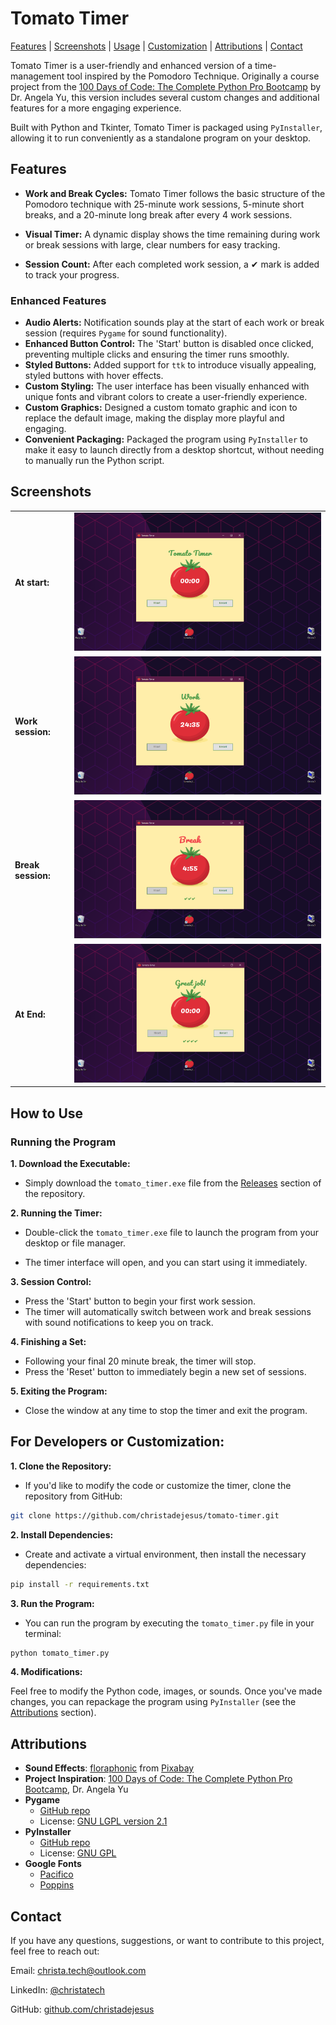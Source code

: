 # Tomato Timer

[Features](#features) | [Screenshots](#screenshots) | [Usage](#how-to-use) | [Customization](#for-developers-or-customization) | [Attributions](#attributions) | [Contact](#contact)

Tomato Timer is a user-friendly and enhanced version of a time-management tool inspired by the Pomodoro Technique. Originally a course project from the [100 Days of Code: The Complete Python Pro Bootcamp](https://www.udemy.com/course/100-days-of-code/) by Dr. Angela Yu, this version includes several custom changes and additional features for a more engaging experience.

Built with Python and Tkinter, Tomato Timer is packaged using ```PyInstaller```, allowing it to run conveniently as a standalone program on your desktop.

## Features

- **Work and Break Cycles:** Tomato Timer follows the basic structure of the Pomodoro technique with 25-minute work sessions, 5-minute short breaks, and a 20-minute long break after every 4 work sessions.

- **Visual Timer:** A dynamic display shows the time remaining during work or break sessions with large, clear numbers for easy tracking.

- **Session Count:** After each completed work session, a ✔ mark is added to track your progress.

### Enhanced Features

- **Audio Alerts:** Notification sounds play at the start of each work or break session (requires ```Pygame``` for sound functionality).
- **Enhanced Button Control:** The 'Start' button is disabled once clicked, preventing multiple clicks and ensuring the timer runs smoothly.
- **Styled Buttons:** Added support for ```ttk``` to introduce visually appealing, styled buttons with hover effects.
- **Custom Styling:** The user interface has been visually enhanced with unique fonts and vibrant colors to create a user-friendly experience.
- **Custom Graphics:** Designed a custom tomato graphic and icon to replace the default image, making the display more playful and engaging.
- **Convenient Packaging:** Packaged the program using ```PyInstaller``` to make it easy to launch directly from a desktop shortcut, without needing to manually run the Python script.

## Screenshots
|                |                     |
| -------------- | ------------------- |
| **At start:** | ![Tomato Timer Start Screenshot](/demo_images/tomato_timer_start_700.png) | 
| **Work session:** | ![Tomato Timer Work Screenshot](/demo_images/tomato_timer_work_700.png) |
| **Break session:** | ![Tomato Timer Break Screenshot](/demo_images/tomato_timer_break_700.png) |
| **At End:** | ![Tomato Timer End Screenshot](/demo_images/tomato_timer_end_700.png) |

## How to Use
### Running the Program
**1. Download the Executable:**

- Simply download the ```tomato_timer.exe``` file from the [Releases](https://github.com/christadejesus/tomato-timer/releases) section of the repository.

**2. Running the Timer:**

- Double-click the ```tomato_timer.exe``` file to launch the program from your desktop or file manager.

- The timer interface will open, and you can start using it immediately.

**3. Session Control:**

- Press the 'Start' button to begin your first work session.
- The timer will automatically switch between work and break sessions with sound notifications to keep you on track.

**4. Finishing a Set:**

- Following your final 20 minute break, the timer will stop. 
- Press the 'Reset' button to immediately begin a new set of sessions.

**5. Exiting the Program:**

- Close the window at any time to stop the timer and exit the program. 

## For Developers or Customization:

**1. Clone the Repository:**

- If you'd like to modify the code or customize the timer, clone the repository from GitHub:

```bash
git clone https://github.com/christadejesus/tomato-timer.git
```
**2. Install Dependencies:**

- Create and activate a virtual environment, then install the necessary dependencies:

```bash
pip install -r requirements.txt
```
**3. Run the Program:**

- You can run the program by executing the ```tomato_timer.py``` file in your terminal:

```bash
python tomato_timer.py
```
**4. Modifications:**

Feel free to modify the Python code, images, or sounds. Once you've made changes, you can repackage the program using ```PyInstaller``` (see the [Attributions](#attributions) section).


## Attributions

- **Sound Effects**: [floraphonic](https://pixabay.com/users/floraphonic-38928062) from [Pixabay](https://pixabay.com/sound-effects)
- **Project Inspiration**: [100 Days of Code: The Complete Python Pro Bootcamp](https://www.udemy.com/course/100-days-of-code/), Dr. Angela Yu
- **Pygame** 
  - [GitHub repo](https://github.com/pygame/pygame)
  -  License: [GNU LGPL version 2.1](https://www.gnu.org/licenses/lgpl-3.0.html)
- **PyInstaller**
  - [GitHub repo](https://github.com/pyinstaller/pyinstaller)
  - License: [GNU GPL](https://gnu.org/licenses/gpl-2.0.html)
- **Google Fonts**
  - [Pacifico](https://fonts.google.com/specimen/Pacifico)
  - [Poppins](https://fonts.google.com/Poppins)
  
## Contact

If you have any questions, suggestions, or want to contribute to this project, feel free to reach out:

Email: christa.tech@outlook.com

LinkedIn: [@christatech](https://www.linkedin.com/in/christatech)

GitHub: [github.com/christadejesus](https://github.com/christadejesus)